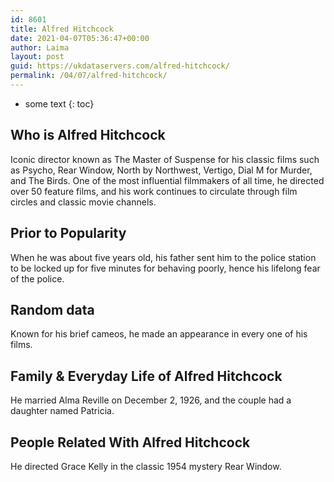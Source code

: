 ```yaml
---
id: 8601
title: Alfred Hitchcock
date: 2021-04-07T05:36:47+00:00
author: Laima
layout: post
guid: https://ukdataservers.com/alfred-hitchcock/
permalink: /04/07/alfred-hitchcock/
---
```


* some text
{: toc}


## Who is Alfred Hitchcock
                  
                  
                  
Iconic director known as The Master of Suspense for his classic films such as Psycho, Rear Window, North by Northwest, Vertigo, Dial M for Murder, and The Birds. One of the most influential filmmakers of all time, he directed over 50 feature films, and his work continues to circulate through film circles and classic movie channels.
                  
              
            
              
            
                
                
                
## Prior to Popularity
                  
                  
                  
When he was about five years old, his father sent him to the police station to be locked up for five minutes for behaving poorly, hence his lifelong fear of the police.
                  
              
            
              
            
                
                
                
## Random data
                  
                  
                  
Known for his brief cameos, he made an appearance in every one of his films.
                  
              
            
              
            
                
                
                
## Family & Everyday Life of Alfred Hitchcock
                  
                  
                  
He married Alma Reville on December 2, 1926, and the couple had a daughter named Patricia.
                  
              
            
              
            
                
                
                
## People Related With Alfred Hitchcock
                  
                  
                  
He directed Grace Kelly in the classic 1954 mystery Rear Window.
                  
              
            
              
            
                
              
            
              
              
            
            
              
            
          
          
          